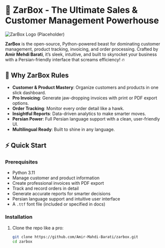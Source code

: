 # 🚀 ZarBox - The Ultimate Sales & Customer Management Powerhouse

![ZarBox Logo (Placeholder)]()

**ZarBox** is the open-source, Python-powered beast for dominating customer management, product tracking, invoicing, and order processing. Crafted by **Amir Mehdi Barati**, it’s sleek, intuitive, and built to skyrocket your business with a Persian-friendly interface that screams efficiency! 🔥

## 🌟 Why ZarBox Rules
- **Customer & Product Mastery**: Organize customers and products in one slick dashboard.
- **Pro Invoicing**: Generate jaw-dropping invoices with print or PDF export options.
- **Order Tracking**: Monitor every order detail like a hawk.
- **Insightful Reports**: Data-driven analytics to make smarter moves.
- **Persian Power**: Full Persian language support with a clean, user-friendly UI.
- **Multilingual Ready**: Built to shine in any language.

## ⚡ Quick Start

### Prerequisites
- Python 3.11
- Manage customer and product information
- Create professional invoices with PDF export
- Track and record orders in detail
- Generate accurate reports for smarter decisions
- Persian language support and intuitive user interface
- A `.ttf` font file (included or specified in docs)

### Installation
1. Clone the repo like a pro:
   ```bash
   git clone https://github.com/Amir-Mahdi-Barati/zarbox.git
   cd zarbox
